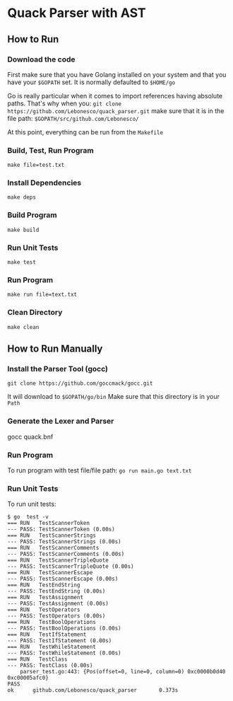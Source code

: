 # Quack Parser with AST

## How to Run

### Download the code

First make sure that you have Golang installed on your system
and that you have your `$GOPATH` set. It is normally
defaulted to `$HOME/go`

Go is really particular when it comes
to import references having absolute paths.
That's why when you:
`git clone https://github.com/Lebonesco/quack_parser.git`
make sure that it is in the file path:
`$GOPATH/src/github.com/Lebonesco/`

At this point, everything can be run from the `Makefile`

### Build, Test, Run Program
```make file=test.txt```

### Install Dependencies
```make deps```

### Build Program
```make build```

### Run Unit Tests
```make test```

### Run Program
```make run file=text.txt```

### Clean Directory
```make clean```

## How to Run Manually

### Install the Parser Tool (gocc)
```git clone https://github.com/goccmack/gocc.git```

It will download to `$GOPATH/go/bin`
Make sure that this directory is in your `Path`

### Generate the Lexer and Parser
gocc quack.bnf

### Run Program 
To run program with test file/file path:
`go run main.go text.txt`

### Run Unit Tests
To run unit tests:
```
$ go  test -v
=== RUN   TestScannerToken
--- PASS: TestScannerToken (0.00s)
=== RUN   TestScannerStrings
--- PASS: TestScannerStrings (0.00s)
=== RUN   TestScannerComments
--- PASS: TestScannerComments (0.00s)
=== RUN   TestScannerTripleQuote
--- PASS: TestScannerTripleQuote (0.00s)
=== RUN   TestScannerEscape
--- PASS: TestScannerEscape (0.00s)
=== RUN   TestEndString
--- PASS: TestEndString (0.00s)
=== RUN   TestAssignment
--- PASS: TestAssignment (0.00s)
=== RUN   TestOperators
--- PASS: TestOperators (0.00s)
=== RUN   TestBoolOperations
--- PASS: TestBoolOperations (0.00s)
=== RUN   TestIfStatement
--- PASS: TestIfStatement (0.00s)
=== RUN   TestWhileStatement
--- PASS: TestWhileStatement (0.00s)
=== RUN   TestClass
--- PASS: TestClass (0.00s)
    parser_test.go:443: {Pos(offset=0, line=0, column=0) 0xc0000b0d40 0xc00005afc0}
PASS
ok      github.com/Lebonesco/quack_parser       0.373s
```
